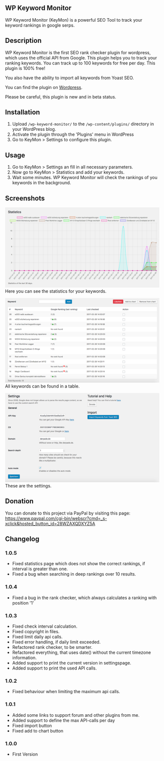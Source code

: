 ## WP Keyword Monitor

WP Keyword Monitor (KeyMon) is a powerful SEO Tool to track your keyword rankings in google serps.

## Description

WP Keyword Monitor is the first SEO rank checker plugin for wordpress, which uses the official API from Google. This plugin helps you to track your ranking keywords.
You can track up to 100 keywords for free per day.
This plugin is 100% free!

You also have the ability to import all keywords from Yoast SEO.

You can find the plugin on [Wordpress](https://wordpress.org/plugins/wp-keyword-monitor).

Please be careful, this plugin is new and in beta status.

## Installation

1. Upload `/wp-keyword-monitor/` to the `/wp-content/plugins/` directory in your WordPress blog.
1. Activate the plugin through the 'Plugins' menu in WordPress
1. Go to KeyMon > Settings to configure this plugin.

## Usage

1. Go to KeyMon > Settings an fill in all necessary parameters.
1. Now go to KeyMon > Statistics and add your keywords.
1. Wait some minutes. WP Keyword Monitor will check the rankings of you keywords in the background.

## Screenshots

![statistics](assets-wp-repo/screenshot-1.png)
Here you can see the statistics for your keywords.

![table](assets-wp-repo/screenshot-2.png)
All keywords can be found in a table.

![settings](assets-wp-repo/screenshot-3.png)
These are the settings.

## Donation
You can donate to this project via PayPal by visiting this page: https://www.paypal.com/cgi-bin/webscr?cmd=_s-xclick&hosted_button_id=28WZAXQDXYZ5A

## Changelog

### 1.0.5
* Fixed statistics page which does not show the correct rankings, if interval is greater than one.
* Fixed a bug when searching in deep rankings over 10 results.

### 1.0.4
* Fixed a bug in the rank checker, which always calculates a ranking with position '1'

### 1.0.3
* Fixed check interval calculation. 
* Fixed copyright in files.
* Fixed limit daily api calls.
* Fixed error handling, if daily limit exceeded.
* Refactored rank checker, to be smarter.
* Refactored everything, that uses date() without the current timezone information.
* Added support to print the current version in settingspage.
* Added support to print the used API calls. 

### 1.0.2
* Fixed behaviour when limiting the maximum api calls.

### 1.0.1
* Added some links to support forum and other plugins from me.
* Added support to define the max API-calls per day
* Fixed import button
* Fixed add to chart button

### 1.0.0
* First Version
